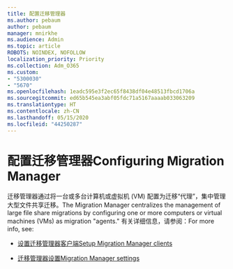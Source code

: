 ```yaml
---
title: 配置迁移管理器
ms.author: pebaum
author: pebaum
manager: mnirkhe
ms.audience: Admin
ms.topic: article
ROBOTS: NOINDEX, NOFOLLOW
localization_priority: Priority
ms.collection: Adm_O365
ms.custom:
- "5300030"
- "5670"
ms.openlocfilehash: 1eadc595e3f2ec65f8438df04e48513fbcd1706a
ms.sourcegitcommit: ed65b545ea3abf05fdc71a5167aaaab033063209
ms.translationtype: HT
ms.contentlocale: zh-CN
ms.lasthandoff: 05/15/2020
ms.locfileid: "44250287"
---
```

# <a name="configuring-migration-manager"></a><span data-ttu-id="c0450-102">配置迁移管理器</span><span class="sxs-lookup"><span data-stu-id="c0450-102">Configuring Migration Manager</span></span>

<span data-ttu-id="c0450-103">迁移管理器通过将一台或多台计算机或虚拟机 (VM) 配置为迁移“代理”，集中管理大型文件共享迁移。</span><span class="sxs-lookup"><span data-stu-id="c0450-103">The Migration Manager centralizes the management of large file share migrations by configuring one or more computers or virtual machines (VMs) as migration "agents."</span></span> <span data-ttu-id="c0450-104">有关详细信息，请参阅：</span><span class="sxs-lookup"><span data-stu-id="c0450-104">For more info, see:</span></span>

- [<span data-ttu-id="c0450-105">设置迁移管理器客户端</span><span class="sxs-lookup"><span data-stu-id="c0450-105">Setup Migration Manager clients</span></span>](https://docs.microsoft.com/sharepointmigration/mm-setup-clients)

- [<span data-ttu-id="c0450-106">迁移管理器设置</span><span class="sxs-lookup"><span data-stu-id="c0450-106">Migration Manager settings</span></span>](https://docs.microsoft.com/sharepointmigration/mm-settings)
